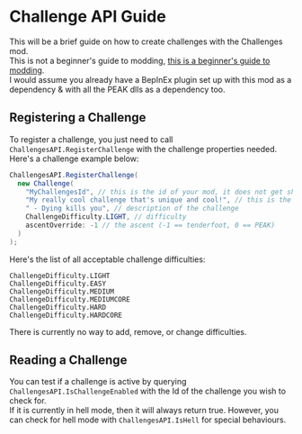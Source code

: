 # Challenge API Guide

This will be a brief guide on how to create challenges with the Challenges mod.  
This is not a beginner's guide to modding, [this is a beginner's guide to modding](https://peakmodding.github.io/getting-started/overview/).  
I would assume you already have a BepInEx plugin set up with this mod as a dependency & with all the PEAK dlls as a dependency too.

## Registering a Challenge
To register a challenge, you just need to call `ChallengesAPI.RegisterChallenge` with the challenge properties needed.  
Here's a challenge example below:
```csharp
ChallengesAPI.RegisterChallenge(
  new Challenge(
    "MyChallengesId", // this is the id of your mod, it does not get shown to the player
    "My really cool challenge that's unique and cool!", // this is the display name, this is what appears in the 
    " - Dying kills you", // description of the challenge
    ChallengeDifficulty.LIGHT, // difficulty
    ascentOverride: -1 // the ascent (-1 == tenderfoot, 0 == PEAK)
  )
);
```
Here's the list of all acceptable challenge difficulties:
```
ChallengeDifficulty.LIGHT
ChallengeDifficulty.EASY
ChallengeDifficulty.MEDIUM
ChallengeDifficulty.MEDIUMCORE
ChallengeDifficulty.HARD
ChallengeDifficulty.HARDCORE
```
There is currently no way to add, remove, or change difficulties.

## Reading a Challenge
You can test if a challenge is active by querying `ChallengesAPI.IsChallengeEnabled` with the Id of the challenge you wish to check for.  
If it is currently in hell mode, then it will always return true. However, you can check for hell mode with `ChallengesAPI.IsHell` for special behaviours.